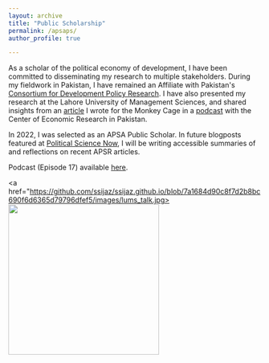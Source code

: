 ```yaml
---
layout: archive
title: "Public Scholarship"
permalink: /apsaps/
author_profile: true

---
```


As a scholar of the political economy of development, I have been committed to disseminating my research to multiple stakeholders. During my fieldwork in
Pakistan, I have remained an Affiliate with Pakistan's [Consortium for Development Policy Research](https://cdpr.org.pk/fellows_affiliates/shahbano-ijaz/).
I have also presented my research at the Lahore University of Management Sciences, and shared insights from an [article](https://www.washingtonpost.com/politics/2021/05/21/what-would-persuade-south-asians-get-vaccinated-against-covid-19/)
I wrote for the Monkey Cage in a [podcast](https://www.cerp.org.pk/pages/podcasts) with the Center of Economic Research in Pakistan. 

In 2022, I was selected as an APSA Public Scholar. In future blogposts featured at [Political Science Now](https://politicalsciencenow.com), I will be writing
accessible summaries of and reflections on recent APSR articles.

Podcast (Episode 17) available [here](https://www.youtube.com/watch?v=vy-aQz7RjnU&feature=youtu.be).


<a href="https://github.com/ssijaz/ssijaz.github.io/blob/7a1684d90c8f7d2b8bc690f6d6365d79796dfef5/images/lums_talk.jpg> <img src="https://user-images.githubusercontent.com/39137491/172979011-0c696ba7-d7a7-4241-9b0c-a4396c6b07a2.jpg" width=300 align=center>
